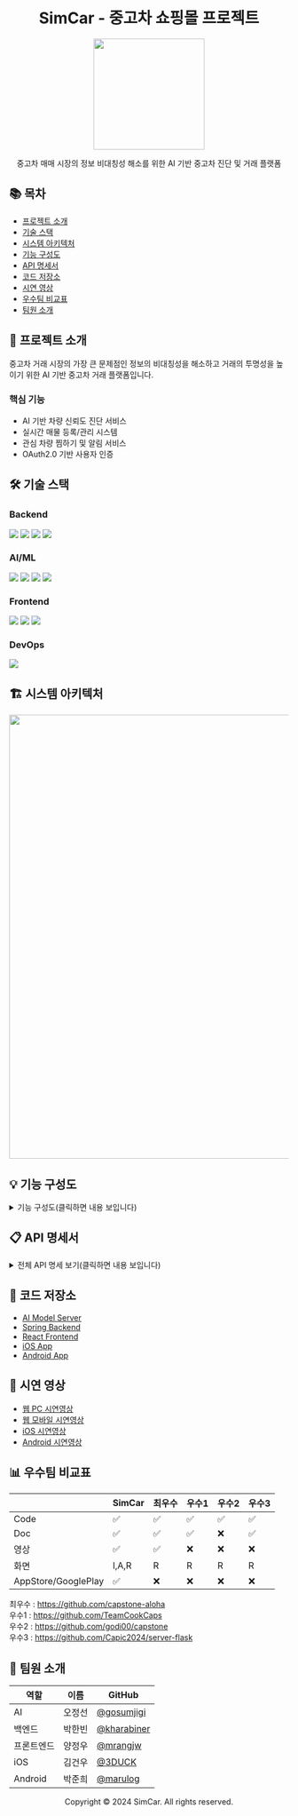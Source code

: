 <div align="center">

# SimCar - 중고차 쇼핑몰 프로젝트

<img src="https://github.com/user-attachments/assets/84dd02b2-3598-4d85-a9f3-72f111860336" width="200">


중고차 매매 시장의 정보 비대칭성 해소를 위한 AI 기반 중고차 진단 및 거래 플랫폼

</div>

## 📚 목차
- [프로젝트 소개](#-프로젝트-소개)
- [기술 스택](#-기술-스택)
- [시스템 아키텍처](#-시스템-아키텍처)
- [기능 구성도](#-기능-구성도)
- [API 명세서](#-api-명세서)
- [코드 저장소](#-코드-저장소)
- [시연 영상](#-시연-영상)
- [우수팀 비교표](#-우수팀-비교표)
- [팀원 소개](#-팀원-소개)

## 🚗 프로젝트 소개

중고차 거래 시장의 가장 큰 문제점인 정보의 비대칭성을 해소하고 거래의 투명성을 높이기 위한 AI 기반 중고차 거래 플랫폼입니다.

### 핵심 기능
- AI 기반 차량 신뢰도 진단 서비스
- 실시간 매물 등록/관리 시스템
- 관심 차량 찜하기 및 알림 서비스
- OAuth2.0 기반 사용자 인증

## 🛠 기술 스택

### Backend
<img src="https://img.shields.io/badge/Java 21-007396?style=flat&logo=java&logoColor=white"/>
<img src="https://img.shields.io/badge/Spring Boot-6DB33F?style=flat&logo=springboot&logoColor=white"/>
<img src="https://img.shields.io/badge/Spring Security-6DB33F?style=flat&logo=springsecurity&logoColor=white"/>
<img src="https://img.shields.io/badge/JPA-59666C?style=flat&logo=hibernate&logoColor=white"/>

### AI/ML
<img src="https://img.shields.io/badge/Python-3776AB?style=flat&logo=python&logoColor=white"/>
<img src="https://img.shields.io/badge/FastAPI-009688?style=flat&logo=fastapi&logoColor=white"/>
<img src="https://img.shields.io/badge/TensorFlow-FF6F00?style=flat&logo=tensorflow&logoColor=white"/>
<img src="https://img.shields.io/badge/OpenCV-5C3EE8?style=flat&logo=opencv&logoColor=white"/>

### Frontend
<img src="https://img.shields.io/badge/Flutter-02569B?style=flat&logo=flutter&logoColor=white"/>
<img src="https://img.shields.io/badge/React-61DAFB?style=flat&logo=react&logoColor=black"/>
<img src="https://img.shields.io/badge/Swift-F05138?style=flat&logo=swift&logoColor=white"/>

### DevOps
<img src="https://img.shields.io/badge/AWS-232F3E?style=flat&logo=amazonaws&logoColor=white"/>

## 🏗 시스템 아키텍처

<img src="https://github.com/user-attachments/assets/950535b4-34ac-4ce7-821e-f97753d030a1" width="800">

## 💡 기능 구성도

<details>
<summary>기능 구성도(클릭하면 내용 보입니다)</summary>
<img src="https://github.com/user-attachments/assets/aec344bb-0379-42b7-ad9a-d3e0ef401e7f" width="600">
</details>


## 📋 API 명세서

<details>
<summary>전체 API 명세 보기(클릭하면 내용 보입니다)</summary>

### 🚗 차량 관리 API

| Method | URI | Description | Request | Response |
|--------|-----|-------------|----------|-----------|
| POST | /api/cars | 차량 등록 | CarRegistrationRequest, MultipartFile[] | - |
| GET | /api/cars | 전체 차량 조회 | - | List<CarResponse> |
| GET | /api/cars/{carId} | 차량 상세 조회 | - | CarDetailResponse |
| PUT | /api/cars/{carId} | 차량 정보 수정 | CarRegistrationRequest | - |
| DELETE | /api/cars/{carId} | 차량 삭제 | - | - |
| GET | /api/cars/{carId}/diagnosis | 차량 신뢰도 진단 | - | CarDiagnosisResponse |
| POST | /api/cars/{carId}/images | 차량 이미지 추가 | MultipartFile[] | - |
| DELETE | /api/cars/{carId}/images/{imageId} | 차량 이미지 삭제 | - | - |
| PUT | /api/cars/{carId}/images/order | 이미지 순서 변경 | List<Long> | - |
| PUT | /api/cars/{carId}/thumbnail/{imageId} | 대표 이미지 변경 | - | - |

### 👤 회원 관리 API

| Method | URI | Description | Request | Response |
|--------|-----|-------------|----------|-----------|
| POST | /api/members/join | 회원가입 | MemberJoinRequest | - |
| POST | /api/members/login | 로그인 | MemberLoginRequest | - |
| POST | /api/members/logout | 로그아웃 | - | - |
| GET | /api/members/profile | 회원 프로필 조회 | - | MemberProfileResponse |
| PUT | /api/members/profile | 회원 프로필 수정 | MemberUpdateRequest | - |
| DELETE | /api/members/profile | 회원 탈퇴 | - | - |
| GET | /api/members/sales | 내 판매 목록 조회 | - | List<CarResponse> |

### ❤️ 찜하기 API

| Method | URI | Description | Request | Response |
|--------|-----|-------------|----------|-----------|
| POST | /api/favorites/{carId} | 찜하기 | - | - |
| DELETE | /api/favorites/{carId} | 찜하기 취소 | - | - |
| GET | /api/members/favorites | 찜한 차량 목록 조회 | - | List<CarResponse> |

</details>

## 📁 코드 저장소

- [AI Model Server](https://github.com/Oz-Capstone/Simcar-AI-modeling)
- [Spring Backend](https://github.com/Oz-Capstone/Simcar-Server-Spring)
- [React Frontend](https://github.com/Oz-Capstone/Simcar-Front-Web)
- [iOS App](https://github.com/Oz-Capstone/Simcar-Front-IOS)
- [Android App](https://github.com/Oz-Capstone/Simcar-Front-Flutter)

## 🎥 시연 영상

- [웹 PC 시연영상](https://www.youtube.com/watch?v=LyZfsUR9xug)
- [웹 모바일 시연영상](https://youtu.be/s3Ya8dttUxA)
- [iOS 시연영상](https://www.youtube.com/watch?v=-IjOtbxJREc)
- [Android 시연영상](https://www.youtube.com/watch?v=K1HOWMxT6fk)

## 📊 우수팀 비교표

|  | SimCar | 최우수 | 우수1 | 우수2 | 우수3 |
|------|--------|---------|---------|---------|---------|
| Code | ✅ | ✅ | ✅ | ✅ | ✅ |
| Doc | ✅ | ✅ | ✅ | ❌ | ✅ |
| 영상 | ✅ | ✅ | ❌ | ❌ | ❌ |
| 화면 | I,A,R | R | R | R | R |
| AppStore/GooglePlay | ✅ | ❌ | ❌ | ❌ | ❌ |

최우수 : https://github.com/capstone-aloha</br>
우수1 : https://github.com/TeamCookCaps</br>
우수2 : https://github.com/godi00/capstone</br>
우수3 : https://github.com/Capic2024/server-flask
## 👥 팀원 소개

| 역할 | 이름 | GitHub |
|------|------|--------|
| AI | 오정선 | [@gosumjigi](https://github.com/gosumjigi) |
| 백엔드 | 박한빈 | [@kharabiner](https://github.com/kharabiner) |
| 프론트엔드 | 양정우 | [@mrangjw](https://github.com/mrangjw) |
| iOS | 김건우 | [@3DUCK](https://github.com/3DUCK) |
| Android | 박준희 | [@marulog](https://github.com/marulog) |

<div align="center">
Copyright © 2024 SimCar. All rights reserved.
</div>
